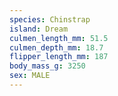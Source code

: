 ```yaml
---
species: Chinstrap
island: Dream
culmen_length_mm: 51.5
culmen_depth_mm: 18.7
flipper_length_mm: 187
body_mass_g: 3250
sex: MALE
---
```

